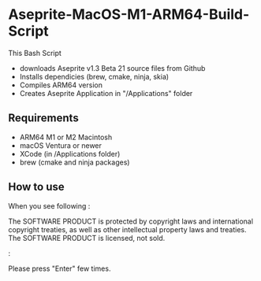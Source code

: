 # Aseprite-MacOS-M1-ARM64-Build-Script

This Bash Script 
- downloads Aseprite v1.3 Beta 21 source files from Github 
- Installs dependicies (brew, cmake, ninja, skia)
- Compiles ARM64 version
- Creates Aseprite Application in "/Applications" folder

## Requirements
- ARM64 M1 or M2 Macintosh
- macOS Ventura or newer
- XCode (in /Applications folder)
- brew (cmake and ninja packages)

## How to use
When you see following :


The SOFTWARE PRODUCT is protected by copyright laws and international
copyright treaties, as well as other intellectual property laws and
treaties. The SOFTWARE PRODUCT is licensed, not sold.

:


Please press "Enter" few times.
